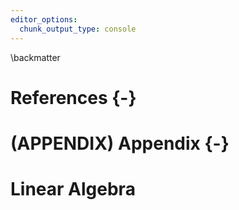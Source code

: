 ```yaml
---
editor_options:
  chunk_output_type: console
---
```


\backmatter


# References {-}


<div id="refs"></div>



# (APPENDIX) Appendix {-} 

# Linear Algebra
